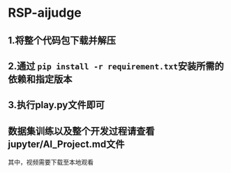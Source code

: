 # RSP-aijudge

## 1.将整个代码包下载并解压

## 2.通过 `pip install -r requirement.txt`安装所需的依赖和指定版本

## 3.执行play.py文件即可

## 数据集训练以及整个开发过程请查看jupyter/AI_Project.md文件
其中，视频需要下载至本地观看

